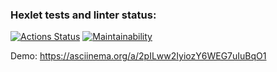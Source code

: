 ### Hexlet tests and linter status:
[![Actions Status](https://github.com/kr1sal/frontend-project-44/actions/workflows/hexlet-check.yml/badge.svg)](https://github.com/kr1sal/frontend-project-44/actions)
[![Maintainability](https://api.codeclimate.com/v1/badges/8305d0b09061c0bb7272/maintainability)](https://codeclimate.com/github/kr1sal/frontend-project-44/maintainability)

Demo: https://asciinema.org/a/2pILww2IyiozY6WEG7uIuBqO1